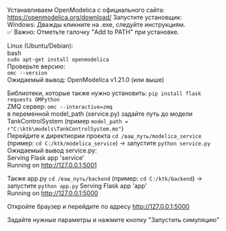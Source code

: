 Устанавливаем OpenModelica с официального сайта: https://openmodelica.org/download/
Запустите установщик:<br>
Windows: Дважды кликните на .exe, следуйте инструкциям.<br>
✅ Важно: Отметьте галочку "Add to PATH" при установке.<br>

Linux (Ubuntu/Debian):<br>
bash<br>
```sudo apt-get install openmodelica```<br>
Проверьте версию:<br>
```omc --version```<br>
Ожидаемый вывод: OpenModelica v1.21.0 (или выше)<br>

Библиотеки, которые также нужно установить: ```pip install flask requests OMPython```<br>
ZMQ сервер: ```omc --interactive=zmq```<br>
в переменной model_path (service.py) задайте путь до модели TankControlSystem (пример ```model_path = r"C:\ktk\models\TankControlSystem.mo"```)<br>
Перейдите к директиории проекта ```cd /ваш_путь/modelica_service``` (пример: ```cd C:/ktk/modelica_service```) -> запустите ```python service.py```
Ожидаемый вывод service.py:<br>
Serving Flask app 'service'<br>
Running on http://127.0.0.1:5001<br>

Также app.py ```cd /ваш_путь/backend``` (пример: ```cd C:/ktk/backend```) -> запустите ```python app.py```
Serving Flask app 'app'<br>
Running on http://127.0.0.1:5000<br>

Откройте браузер и перейдите по адресу http://127.0.0.1:5000<br>

Задайте нужные параметры и нажмите кнопку "Запустить симуляцию"

 


